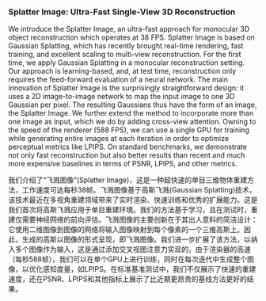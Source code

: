 ### Splatter Image: Ultra-Fast Single-View 3D Reconstruction

We introduce the Splatter Image, an ultra-fast approach for monocular 3D object reconstruction which operates at 38 FPS. Splatter Image is based on Gaussian Splatting, which has recently brought real-time rendering, fast training, and excellent scaling to multi-view reconstruction. For the first time, we apply Gaussian Splatting in a monocular reconstruction setting. Our approach is learning-based, and, at test time, reconstruction only requires the feed-forward evaluation of a neural network. The main innovation of Splatter Image is the surprisingly straightforward design: it uses a 2D image-to-image network to map the input image to one 3D Gaussian per pixel. The resulting Gaussians thus have the form of an image, the Splatter Image. We further extend the method to incorporate more than one image as input, which we do by adding cross-view attention. Owning to the speed of the renderer (588 FPS), we can use a single GPU for training while generating entire images at each iteration in order to optimize perceptual metrics like LPIPS. On standard benchmarks, we demonstrate not only fast reconstruction but also better results than recent and much more expensive baselines in terms of PSNR, LPIPS, and other metrics.

我们介绍了“飞溅图像”(Splatter Image)，这是一种超快速的单目三维物体重建方法，工作速度可达每秒38帧。飞溅图像基于高斯飞溅(Gaussian Splatting)技术，该技术最近在多视角重建领域带来了实时渲染、快速训练和优秀的扩展能力。这是我们首次将高斯飞溅应用于单目重建环境。我们的方法基于学习，且在测试时，重建仅需要神经网络的前向评估。飞溅图像的主要创新在于其出人意料的简洁设计：它使用二维图像到图像的网络将输入图像映射到每个像素的一个三维高斯上。因此，生成的高斯以图像的形式呈现，即飞溅图像。我们进一步扩展了该方法，以纳入多个图像作为输入，这是通过添加交叉视图注意力实现的。由于渲染器的高速（每秒588帧），我们可以在单个GPU上进行训练，同时在每次迭代中生成整个图像，以优化感知度量，如LPIPS。在标准基准测试中，我们不仅展示了快速的重建速度，还在PSNR、LPIPS和其他指标上展示了比近期更昂贵的基线方法更好的结果。

